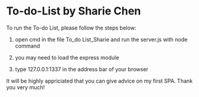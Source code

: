 # To-do-List by Sharie Chen
To run the To-do List, please follow the steps below:

1. open cmd in the file To_do List_Sharie and run the server.js with node command

2. you may need to load the express module

3. type 127.0.0.1:1337 in the address bar of your browser

It will be highly appriciated that you can give advice on my first SPA. Thank you very much!
